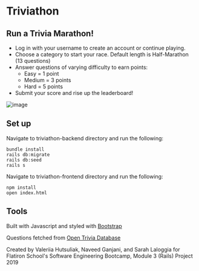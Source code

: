 # Triviathon
## Run a Trivia Marathon!
- Log in with your username to create an account or continue playing.
- Choose a category to start your race. Default length is Half-Marathon (13 questions)
- Answer questions of varying difficulty to earn points:
    - Easy = 1 point 
    - Medium = 3 points
    - Hard = 5 points
- Submit your score and rise up the leaderboard!

![image](https://user-images.githubusercontent.com/54509406/76034600-fb5e7180-5f04-11ea-858d-32b3ff7f3dcd.png)

## Set up
Navigate to triviathon-backend directory and run the following:
```
bundle install
rails db:migrate
rails db:seed
rails s
``` 

Navigate to triviathon-frontend directory and run the following:
```
npm install
open index.html
```

## Tools
Built with Javascript and styled with [Bootstrap](https://getbootstrap.com/)

Questions fetched from [Open Trivia Database](https://opentdb.com/)

Created by Valeriia Hutsuliak, Naveed Ganjani, and Sarah Laloggia for Flatiron School's Software Engineering Bootcamp, Module 3 (Rails) Project 2019
